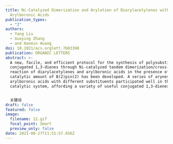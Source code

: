```yaml
---
title: Ni-Catalyzed Dimerization and Arylation of Diarylacetylenes with
  Arylboronic Acids
publication_types:
  - "2"
authors:
  - Yang Liu
  - Guoying Zhang
  - and Hanmin Huang
doi: 10.1021/acs.orglett.7b03398
publication: ORGANIC LETTERS
abstract: >-
  A new, facile, and efficient protocol for the synthesis of polysubstituted
  conjugated 1,3-dienes through Ni-catalyzed tandem dimerization/cross-coupling
  reaction of diarylacetylenes and arylboronic acids in the presence of a
  catalytic amount of B(2)pin(2) has been developed. A series of arynes and
  arylboronic acids with different substituents participated well in this
  catalytic system, affording a variety of useful conjugated 1,3-dienes.


  关键词
draft: false
featured: false
image:
  filename: 12.gif
  focal_point: Smart
  preview_only: false
date: 2021-08-27T11:51:57.656Z
---
```

